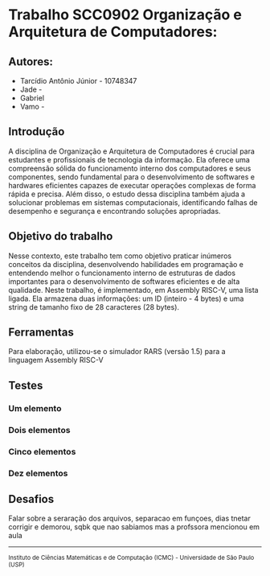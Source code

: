 # Trabalho SCC0902 Organização e Arquitetura de Computadores:

## Autores:

* Tarcídio Antônio Júnior - 10748347
* Jade -
* Gabriel
* Vamo -

## Introdução

  A disciplina de Organização e Arquitetura de Computadores é crucial para estudantes e profissionais de tecnologia da informação. Ela oferece uma compreensão sólida do funcionamento interno dos computadores e seus componentes, sendo fundamental para o desenvolvimento de softwares e hardwares eficientes capazes de executar operações complexas de forma rápida e precisa. Além disso, o estudo dessa disciplina também ajuda a solucionar problemas em sistemas computacionais, identificando falhas de desempenho e segurança e encontrando soluções apropriadas.

## Objetivo do trabalho
  
  Nesse contexto, este trabalho tem como objetivo praticar inúmeros conceitos da disciplina, desenvolvendo habilidades em programação e entendendo melhor o funcionamento interno de estruturas de dados importantes para o desenvolvimento de softwares eficientes e de alta qualidade. Neste trabalho, é implementado, em Assembly RISC-V, uma lista ligada. Ela armazena duas informações: um ID (inteiro - 4 bytes) e uma string de tamanho fixo de 28 caracteres (28 bytes).

## Ferramentas

  Para elaboração, utilizou-se o simulador RARS (versão 1.5) para a linguagem Assembly RISC-V

## Testes

### Um elemento

### Dois elementos

### Cinco elementos

### Dez elementos

## Desafios
  Falar sobre a seraração dos arquivos, separacao em funçoes, dias tnetar corrigir e demorou, sqbk que nao sabiamos mas a profssora mencionou em aula


---

<sup>Instituto de Ciências Matemáticas e de Computação (ICMC) - Universidade de São Paulo (USP)</sup>

